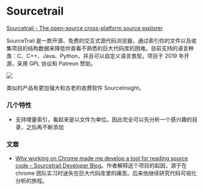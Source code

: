 Sourcetrail
===

[Sourcetrail - The open-source cross-platform source explorer](https://www.sourcetrail.com/)

SourceTrail 是一款开源、免费的交互式源代码浏览器，通过索引你的文件以及收集项目的结构数据来降低你查看不熟悉的巨大代码库的困难。目前支持的语言种类：C、C++、Java、Python，并且可以自定义语言类型。项目于 2019 年开源，采用 GPL 协议和 Patreon 赞助。

![](https://i.loli.net/2020/11/16/MWCdvxst2g7SUrp.png)

类似的产品有更加强大和古老的收费软件 SourceInsight。

### 几个特性

- 支持增量索引，看起来是以文件为单位。因此完全可以先分析一个感兴趣的目录，之后再不断添加

### 文章

- [Why working on Chrome made me develop a tool for reading source code – Sourcetrail Developer Blog](https://www.sourcetrail.com/blog/why_working_on_chrom_made_me_develop_a_tool_for_reading_source_code/)。作者解释这个项目的起因，源于在 chrome 团队实习时迷失在巨大代码库里的痛苦。后来他继续研究代码可视化分析的旅程。
